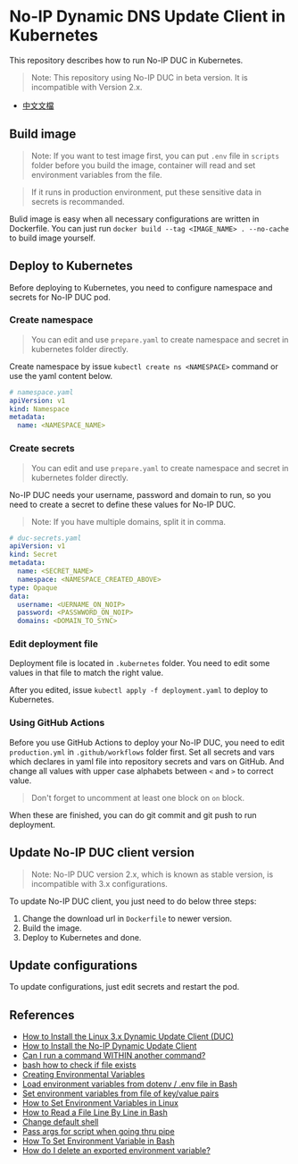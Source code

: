 # No-IP Dynamic DNS Update Client in Kubernetes

This repository describes how to run No-IP DUC in Kubernetes.

> Note: This repository using No-IP DUC in beta version. It is incompatible with Version 2.x.

* [中文文檔](./docs/zh-TW.md)

## Build image

> Note: If you want to test image first, you can put `.env` file in `scripts` folder before you build the image, container will read and set environment variables from the file.

> If it runs in production environment, put these sensitive data in secrets is recommanded.

Bulid image is easy when all necessary configurations are written in Dockerfile.
You can just run `docker build --tag <IMAGE_NAME> . --no-cache` to build image yourself.

## Deploy to Kubernetes

Before deploying to Kubernetes, you need to configure namespace and secrets for No-IP DUC pod.

### Create namespace

  > You can edit and use `prepare.yaml` to create namespace and secret in kubernetes folder directly.

  Create namespace by issue `kubectl create ns <NAMESPACE>` command or use the yaml content below.

  ```yaml
  # namespace.yaml
  apiVersion: v1
  kind: Namespace
  metadata:
    name: <NAMESPACE_NAME>
  ```

### Create secrets

  > You can edit and use `prepare.yaml` to create namespace and secret in kubernetes folder directly.

  No-IP DUC needs your username, password and domain to run, so you need to create a secret to define these values for No-IP DUC.

  > Note: If you have multiple domains, split it in comma.

  ```yaml
  # duc-secrets.yaml
  apiVersion: v1
  kind: Secret
  metadata:
    name: <SECRET_NAME>
    namespace: <NAMESPACE_CREATED_ABOVE>
  type: Opaque
  data:
    username: <UERNAME_ON_NOIP>
    password: <PASSWWORD_ON_NOIP>
    domains: <DOMAIN_TO_SYNC>
  ```

### Edit deployment file

  Deployment file is located in `.kubernetes` folder. You need to edit some values in that file to match the right value.

  After you edited, issue `kubectl apply -f deployment.yaml` to deploy to Kubernetes.

### Using GitHub Actions

  Before you use GitHub Actions to deploy your No-IP DUC, you need to edit `production.yml` in `.github/workflows` folder first.
  Set all secrets and vars which declares in yaml file into repository secrets and vars on GitHub.
  And change all values with upper case alphabets between `<` and `>` to correct value.

  > Don't forget to uncomment at least one block on `on` block.

  When these are finished, you can do git commit and git push to run deployment.

## Update No-IP DUC client version

  > Note: No-IP DUC version 2.x, which is known as stable version, is incompatible with 3.x configurations.

  To update No-IP DUC client, you just need to do below three steps:

  1. Change the download url in `Dockerfile` to newer version.
  2. Build the image.
  3. Deploy to Kubernetes and done.

## Update configurations

  To update configurations, just edit secrets and restart the pod.

## References

- [How to Install the Linux 3.x Dynamic Update Client (DUC)](https://www.noip.com/support/knowledgebase/install-linux-3-x-dynamic-update-client-duc/)
- [How to Install the No-IP Dynamic Update Client](https://www.linuxwebzone.com/how-to-install-the-no-ip-dynamic-update-client/)
- [Can I run a command WITHIN another command?](https://askubuntu.com/a/7407)
- [bash how to check if file exists](https://www.masteringunixshell.net/qa14/bash-how-to-check-if-file-exists.html)
- [Creating Environmental Variables](https://www.digitalocean.com/community/tutorials/how-to-read-and-set-environmental-and-shell-variables-on-linux#creating-environmental-variables)
- [Load environment variables from dotenv / .env file in Bash](https://gist.github.com/mihow/9c7f559807069a03e302605691f85572)
- [Set environment variables from file of key/value pairs](https://stackoverflow.com/a/20909045)
- [How to Set Environment Variables in Linux](https://builtin.com/software-engineering-perspectives/how-to-set-environment-variables-linux)
- [How to Read a File Line By Line in Bash](https://linuxize.com/post/how-to-read-a-file-line-by-line-in-bash/)
- [Change default shell](https://wiki.alpinelinux.org/wiki/Change_default_shell)
- [Pass args for script when going thru pipe](https://stackoverflow.com/a/53605439)
- [How To Set Environment Variable in Bash](https://devconnected.com/set-environment-variable-bash-how-to/)
- [How do I delete an exported environment variable?](https://stackoverflow.com/a/6877747)
